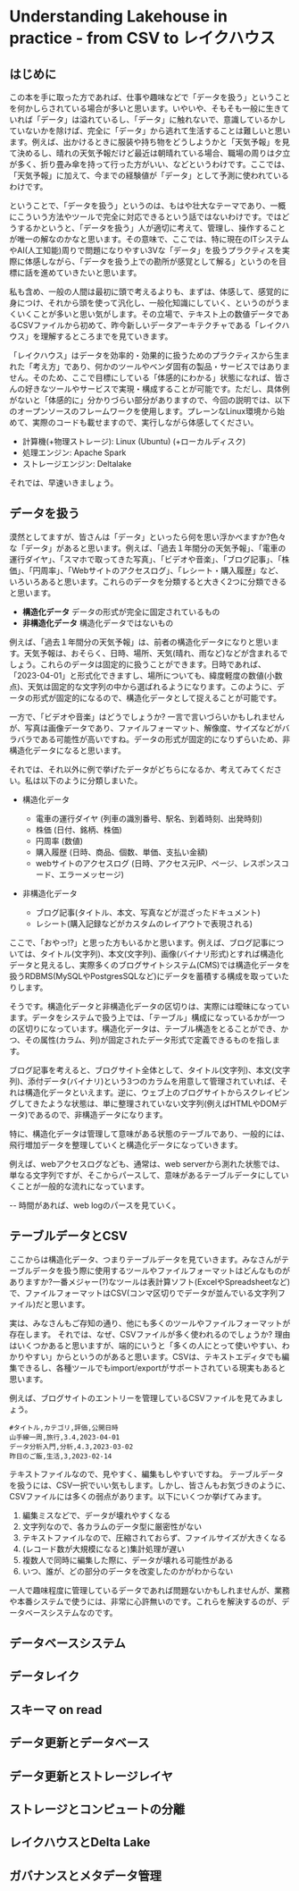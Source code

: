 # Understanding Lakehouse in practice - from CSV to レイクハウス

## はじめに

この本を手に取った方であれば、仕事や趣味などで「データを扱う」ということを何かしらされている場合が多いと思います。いやいや、そもそも一般に生きていれば「データ」は溢れているし、「データ」に触れないで、意識しているかしていないかを除けば、完全に「データ」から逃れて生活することは難しいと思います。例えば、出かけるときに服装や持ち物をどうしようかと「天気予報」を見て決めるし、晴れの天気予報だけど最近は朝晴れている場合、職場の周りは夕立が多く、折り畳み傘を持って行った方がいい、などというわけです。ここでは、「天気予報」に加えて、今までの経験値が「データ」として予測に使われているわけです。

ということで、「データを扱う」というのは、もはや壮大なテーマであり、一概にこういう方法やツールで完全に対応できるという話ではないわけです。ではどうするかというと、「データを扱う」人が適切に考えて、管理し、操作することが唯一の解なのかなと思います。その意味で、ここでは、特に現在のITシステムやAI(人工知能)周りで問題になりやすい3Vな「データ」を扱うプラクティスを実際に体感しながら、「データを扱う上での勘所が感覚として解る」というのを目標に話を進めていきたいと思います。

私も含め、一般の人間は最初に頭で考えるよりも、まずは、体感して、感覚的に身につけ、それから頭を使って汎化し、一般化知識にしていく、というのがうまくいくことが多いと思い気がします。その立場で、テキスト上の数値データであるCSVファイルから初めて、昨今新しいデータアーキテクチャである「レイクハウス」を理解するところまでを見ていきます。

「レイクハウス」はデータを効率的・効果的に扱うためのプラクティスから生まれた「考え方」であり、何かのツールやベンダ固有の製品・サービスではありません。そのため、ここで目標にしている「体感的にわかる」状態になれば、皆さんの好きなツールやサービスで実現・構成することが可能です。ただし、具体例がないと「体感的に」分かりづらい部分がありますので、今回の説明では、以下のオープンソースのフレームワークを使用します。プレーンなLinux環境から始めて、実際のコードも載せますので、実行しながら体感してください。

* 計算機(+物理ストレージ): Linux (Ubuntu) (+ローカルディスク)
* 処理エンジン: Apache Spark
* ストレージエンジン: Deltalake

それでは、早速いきましょう。

## データを扱う

漠然としてますが、皆さんは「データ」といったら何を思い浮かべますか?色々な「データ」があると思います。例えば、「過去１年間分の天気予報」、「電車の運行ダイヤ」、「スマホで取ってきた写真」、「ビデオや音楽」、「ブログ記事」、「株価」、「円周率」、「Webサイトのアクセスログ」、「レシート・購入履歴」など、いろいろあると思います。これらのデータを分類すると大きく2つに分類できると思います。

* **構造化データ** データの形式が完全に固定されているもの
* **非構造化データ** 構造化データではないもの

例えば、「過去１年間分の天気予報」は、前者の構造化データになりと思います。天気予報は、おそらく、日時、場所、天気(晴れ、雨など)などが含まれるでしょう。これらのデータは固定的に扱うことができます。日時であれば、「2023-04-01」と形式化できますし、場所についても、緯度軽度の数値(小数点)、天気は固定的な文字列の中から選ばれるようになります。このように、データの形式が固定的になるので、構造化データとして捉えることが可能です。

一方で、「ビデオや音楽」はどうでしょうか? 一言で言いづらいかもしれませんが、写真は画像データであり、ファイルフォーマット、解像度、サイズなどがバラバラである可能性が高いですね。データの形式が固定的になりずらいため、非構造化データになると思います。

それでは、それ以外に例で挙げたデータがどちらになるか、考えてみてください。私は以下のように分類しまいた。

* 構造化データ
  * 電車の運行ダイヤ (列車の識別番号、駅名、到着時刻、出発時刻)
  * 株価 (日付、銘柄、株価)
  * 円周率 (数値)
  * 購入履歴 (日時、商品、個数、単価、支払い金額)
  * webサイトのアクセスログ (日時、アクセス元IP、ページ、レスポンスコード、エラーメッセージ)

* 非構造化データ
  * ブログ記事(タイトル、本文、写真などが混ざったドキュメント)
  * レシート(購入記録などがカスタムのレイアウトで表現される)

ここで、「おやっ!?」と思った方もいるかと思います。例えば、ブログ記事については、タイトル(文字列)、本文(文字列)、画像(バイナリ形式)とすれば構造化データと見えるし、実際多くのブログサイトシステム(CMS)では構造化データを扱うRDBMS(MySQLやPostgresSQLなど)にデータを蓄積する構成を取っていたりします。

そうです。構造化データと非構造化データの区切りは、実際には曖昧になっています。データをシステムで扱う上では、「テーブル」構成になっているかが一つの区切りになっています。構造化データは、テーブル構造をとることができ、かつ、その属性(カラム、列)が固定されたデータ形式で定義できるものを指します。

ブログ記事を考えると、ブログサイト全体として、タイトル(文字列)、本文(文字列)、添付データ(バイナリ)という3つのカラムを用意して管理されていれば、それは構造化データといえます。逆に、ウェブ上のブログサイトからスクレイピングしてきたような状態は、単に整理されていない文字列(例えばHTMLやDOMデータ)であるので、非構造データになります。

特に、構造化データは管理して意味がある状態のテーブルであり、一般的には、飛行増加データを整理していくと構造化データになっていきます。

例えば、webアクセスログなども、通常は、web serverから測れた状態では、単なる文字列ですが、そこからパースして、意味があるテーブルデータにしていくことが一般的な流れになっています。

-- 時間があれば、web logのパースを見ていく。

## テーブルデータとCSV

ここからは構造化データ、つまりテーブルデータを見ていきます。みなさんがテーブルデータを扱う際に使用するツールやファイルフォーマットはどんなものがありますか?一番メジャー(?)なツールは表計算ソフト(ExcelやSpreadsheetなど)で、ファイルフォーマットはCSV(コンマ区切りでデータが並んでいる文字列ファイル)だと思います。

実は、みなさんもご存知の通り、他にも多くのツールやファイルフォーマットが存在します。
それでは、なぜ、CSVファイルが多く使われるのでしょうか?
理由はいくつかあると思いますが、端的にいうと「多くの人にとって使いやすい、わかりやすい」からというのがあると思います。CSVは、テキストエディタでも編集できるし、各種ツールでもimport/exportがサポートされている現実もあると思います。

例えば、ブログサイトのエントリーを管理しているCSVファイルを見てみましょう。

```csv
#タイトル,カテゴリ,評価,公開日時
山手線一周,旅行,3.4,2023-04-01
データ分析入門,分析,4.3,2023-03-02
昨日のご飯,生活,3,2023-02-14
```

テキストファイルなので、見やすく、編集もしやすいですね。
テーブルデータを扱うには、CSV一択でいい気もします。しかし、皆さんもお気づきのように、CSVファイルには多くの弱点があります。以下にいくつか挙げてみます。

1. 編集ミスなどで、データが壊れやすくなる
2. 文字列なので、各カラムのデータ型に厳密性がない
3. テキストファイルなので、圧縮されておらず、ファイルサイズが大きくなる
4. (レコード数が大規模になると)集計処理が遅い
5. 複数人で同時に編集した際に、データが壊れる可能性がある
6. いつ、誰が、どの部分のデータを改変したのかがわからない

一人で趣味程度に管理しているデータであれば問題ないかもしれませんが、業務や本番システムで使うには、非常に心許無いのです。これらを解決するのが、データベースシステムなのです。


## データベースシステム




## データレイク
## スキーマ on read
## データ更新とデータベース
## データ更新とストレージレイヤ
## ストレージとコンピュートの分離
## レイクハウスとDelta Lake
## ガバナンスとメタデータ管理